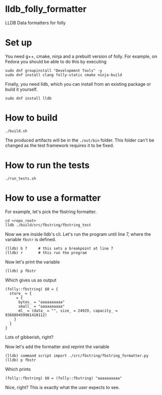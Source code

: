 # lldb_folly_formatter
LLDB Data formatters for folly 

# Set up

You need g++, cmake, ninja and a prebuilt version of folly. For example, on Fedora you should be able to do this by executing

```
sudo dnf groupinstall "Development Tools" -y
sudo dnf install clang folly-static cmake ninja-build
```

Finally, you need lldb, which you can install from an existing package or build it yourself.

```
sudo dnf install lldb
```

# How to build

```
./build.sh
```

The produced artifacts will be in the `./out/bin` folder. This folder can't be changed as the test framework requires it to be fixed.

# How to run the tests

```
./run_tests.sh
```

# How to use a formatter

For example, let's pick the fbstring formatter.

```
cd <repo_root>
lldb ./build/src/fbstring/fbstring_test 
```

Now we are inside lldb's cli. Let's run the program until line 7, where the variable `fbstr` is defined.

```
(lldb) b 7     # this sets a breakpoint at line 7
(lldb) r       # this run the program
```

Now let's print the variable

```
(lldb) p fbstr
```

Which gives us as output

```
(folly::fbstring) $0 = {
  store_ = {
     = {
      bytes_ = "aaaaaaaaaa"
      small_ = "aaaaaaaaaa"
      ml_ = (data_ = "", size_ = 24929, capacity_ = 936889459981410112)
    }
  }
}
```

Lots of gibberish, right?

Now let's add the formatter and reprint the variable

```
(lldb) command script import ./src/fbstring/fbstring_formatter.py
(lldb) p fbstr
```

Which prints

```
(folly::fbstring) $0 = (folly::fbstring) "aaaaaaaaaa"
```

Nice, right? This is exactly what the user expects to see.




